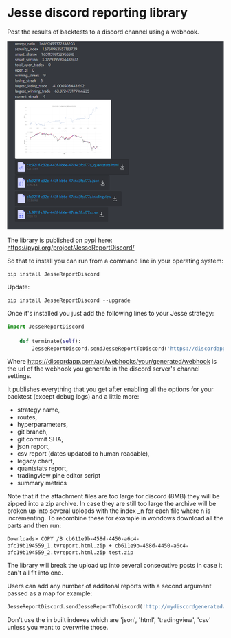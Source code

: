 # Jesse discord reporting library

Post the results of backtests to a discord channel using a webhook.

![example](https://github.com/qwpto/JesseReportDiscord/blob/release/example1.png?raw=true)

The library is published on pypi here: https://pypi.org/project/JesseReportDiscord/

So that to install you can run from a command line in your operating system:
```
pip install JesseReportDiscord
```
Update:
```
pip install JesseReportDiscord --upgrade
```

Once it's installed you just add the following lines to your Jesse strategy:
```python
import JesseReportDiscord

	def terminate(self):
		JesseReportDiscord.sendJesseReportToDiscord('https://discordapp.com/api/webhooks/your/generated/webhook')
```
Where https://discordapp.com/api/webhooks/your/generated/webhook is the url of the webhook you generate in the discord server's channel settings.


It publishes everything that you get after enabling all the options for your backtest (except debug logs) and a little more:
- strategy name, 
- routes, 
- hyperparameters, 
- git branch,
- git commit SHA,
- json report,
- csv report (dates updated to human readable),
- legacy chart, 
- quantstats report,
- tradingview pine editor script
- summary metrics

Note that if the attachment files are too large for discord (8MB) they will be zipped into a zip archive. In case they are still too large the archive will be broken up into several uploads with the index _n for each file where n is incrementing. To recombine these for example in wondows download all the parts and then run:
```
Downloads> COPY /B cb611e9b-458d-4450-a6c4-bfc19b194559_1.tvreport.html.zip + cb611e9b-458d-4450-a6c4-bfc19b194559_2.tvreport.html.zip test.zip
```

The library will break the upload up into several consecutive posts in case it can't all fit into one.

Users can add any number of additonal reports with a second argument passed as a map for example:
```python
JesseReportDiscord.sendJesseReportToDiscord('http://mydiscordgeneratedwebhook', {'tvreport.html':'relative/path/to/custom/report.html'})
```
Don't use the in built indexes which are 'json', 'html', 'tradingview', 'csv' unless you want to overwrite those.

